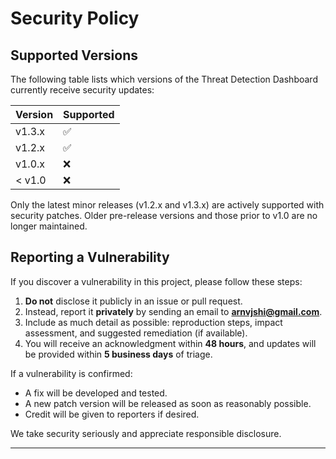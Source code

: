 # Security Policy

## Supported Versions

The following table lists which versions of the Threat Detection Dashboard currently receive security updates:

| Version | Supported          |
| ------- | ------------------ |
| v1.3.x  | ✅                 |
| v1.2.x  | ✅                 |
| v1.0.x  | ❌                 |
| < v1.0  | ❌                 |

Only the latest minor releases (v1.2.x and v1.3.x) are actively supported with security patches. Older pre-release versions and those prior to v1.0 are no longer maintained.

## Reporting a Vulnerability

If you discover a vulnerability in this project, please follow these steps:

1. **Do not** disclose it publicly in an issue or pull request.
2. Instead, report it **privately** by sending an email to **arnvjshi@gmail.com**.
3. Include as much detail as possible: reproduction steps, impact assessment, and suggested remediation (if available).
4. You will receive an acknowledgment within **48 hours**, and updates will be provided within **5 business days** of triage.

If a vulnerability is confirmed:

- A fix will be developed and tested.
- A new patch version will be released as soon as reasonably possible.
- Credit will be given to reporters if desired.

We take security seriously and appreciate responsible disclosure.

---
